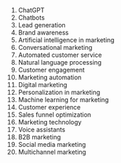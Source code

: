 1. ChatGPT
2. Chatbots
3. Lead generation
4. Brand awareness
5. Artificial intelligence in marketing
6. Conversational marketing
7. Automated customer service
8. Natural language processing
9. Customer engagement
10. Marketing automation
11. Digital marketing
12. Personalization in marketing
13. Machine learning for marketing
14. Customer experience
15. Sales funnel optimization
16. Marketing technology
17. Voice assistants
18. B2B marketing
19. Social media marketing
20. Multichannel marketing


